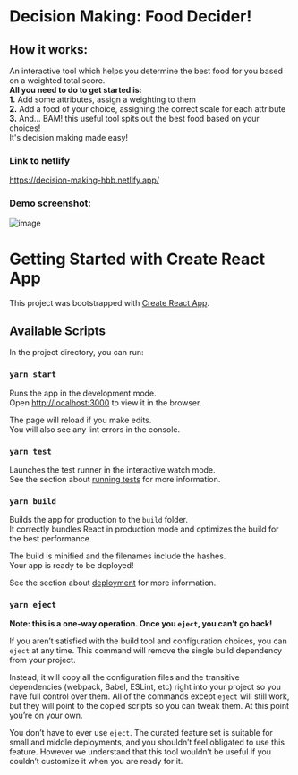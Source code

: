 # Decision Making: Food Decider!

## How it works:
An interactive tool which helps you determine the best food for you based on a weighted total score.
<br/>
**All you need to do to get started is:**
<br/>
    **1.** Add some attributes, assign a weighting to them
<br/>
    **2.** Add a food of your choice, assigning the correct scale for each attribute 
<br/>
    **3.** And... BAM! this useful tool spits out the best food based on your choices! 
<br/>
It's decision making made easy!


### Link to netlify
https://decision-making-hbb.netlify.app/

### Demo screenshot: 
![image](https://user-images.githubusercontent.com/77231970/115873638-10fd6600-a43b-11eb-9187-cf9fe07ca6f0.png)

# Getting Started with Create React App
This project was bootstrapped with [Create React App](https://github.com/facebook/create-react-app).

## Available Scripts
In the project directory, you can run:
### `yarn start`

Runs the app in the development mode.\
Open [http://localhost:3000](http://localhost:3000) to view it in the browser.

The page will reload if you make edits.\
You will also see any lint errors in the console.

### `yarn test`
Launches the test runner in the interactive watch mode.\
See the section about [running tests](https://facebook.github.io/create-react-app/docs/running-tests) for more information.

### `yarn build`
Builds the app for production to the `build` folder.\
It correctly bundles React in production mode and optimizes the build for the best performance.

The build is minified and the filenames include the hashes.\
Your app is ready to be deployed!

See the section about [deployment](https://facebook.github.io/create-react-app/docs/deployment) for more information.

### `yarn eject`
**Note: this is a one-way operation. Once you `eject`, you can’t go back!**

If you aren’t satisfied with the build tool and configuration choices, you can `eject` at any time. This command will remove the single build dependency from your project.

Instead, it will copy all the configuration files and the transitive dependencies (webpack, Babel, ESLint, etc) right into your project so you have full control over them. All of the commands except `eject` will still work, but they will point to the copied scripts so you can tweak them. At this point you’re on your own.

You don’t have to ever use `eject`. The curated feature set is suitable for small and middle deployments, and you shouldn’t feel obligated to use this feature. However we understand that this tool wouldn’t be useful if you couldn’t customize it when you are ready for it.
